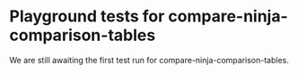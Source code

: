 # Playground tests for compare-ninja-comparison-tables
We are still awaiting the first test run for compare-ninja-comparison-tables.
